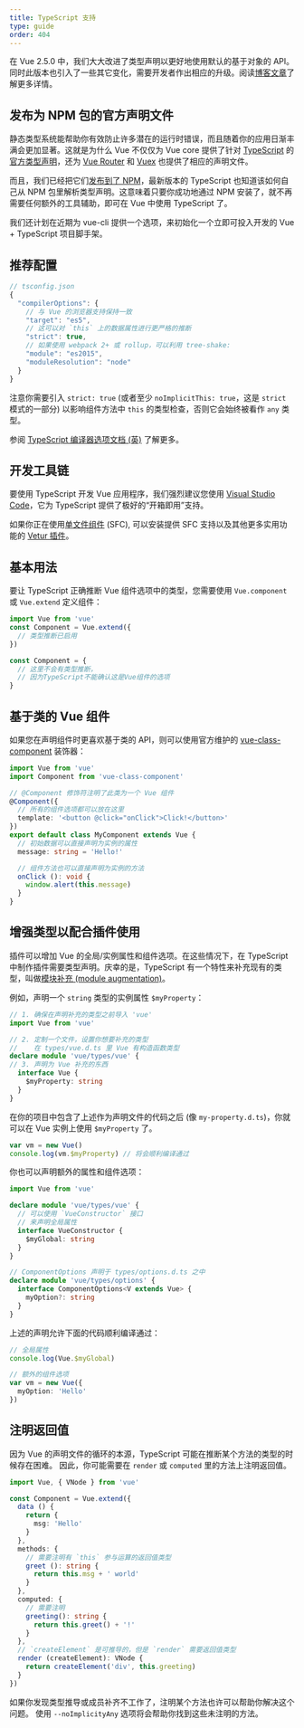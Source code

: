 ```yaml
---
title: TypeScript 支持
type: guide
order: 404
---
```


在 Vue 2.5.0 中，我们大大改进了类型声明以更好地使用默认的基于对象的 API。同时此版本也引入了一些其它变化，需要开发者作出相应的升级。阅读[博客文章](https://medium.com/the-vue-point/upcoming-typescript-changes-in-vue-2-5-e9bd7e2ecf08)了解更多详情。

## 发布为 NPM 包的官方声明文件

静态类型系统能帮助你有效防止许多潜在的运行时错误，而且随着你的应用日渐丰满会更加显著。这就是为什么 Vue 不仅仅为 Vue core 提供了针对 [TypeScript](https://www.typescriptlang.org/) 的[官方类型声明](https://github.com/vuejs/vue/tree/dev/types)，还为 [Vue Router](https://github.com/vuejs/vue-router/tree/dev/types) 和 [Vuex](https://github.com/vuejs/vuex/tree/dev/types) 也提供了相应的声明文件。

而且，我们已经把它们[发布到了 NPM](https://cdn.jsdelivr.net/npm/vue/types/)，最新版本的 TypeScript 也知道该如何自己从 NPM 包里解析类型声明。这意味着只要你成功地通过 NPM 安装了，就不再需要任何额外的工具辅助，即可在 Vue 中使用 TypeScript 了。

我们还计划在近期为 vue-cli 提供一个选项，来初始化一个立即可投入开发的 Vue + TypeScript 项目脚手架。

## 推荐配置

``` js
// tsconfig.json
{
  "compilerOptions": {
    // 与 Vue 的浏览器支持保持一致
    "target": "es5",
    // 这可以对 `this` 上的数据属性进行更严格的推断
    "strict": true,
    // 如果使用 webpack 2+ 或 rollup，可以利用 tree-shake:
    "module": "es2015",
    "moduleResolution": "node"
  }
}
```

注意你需要引入 `strict: true` (或者至少 `noImplicitThis: true`，这是 `strict` 模式的一部分) 以影响组件方法中 `this` 的类型检查，否则它会始终被看作 `any` 类型。

参阅 [TypeScript 编译器选项文档 (英)](https://www.typescriptlang.org/docs/handbook/compiler-options.html) 了解更多。

## 开发工具链

要使用 TypeScript 开发 Vue 应用程序，我们强烈建议您使用 [Visual Studio Code](https://code.visualstudio.com/)，它为 TypeScript 提供了极好的“开箱即用”支持。

如果你正在使用[单文件组件](./single-file-components.html) (SFC), 可以安装提供 SFC 支持以及其他更多实用功能的 [Vetur 插件](https://github.com/vuejs/vetur)。

## 基本用法

要让 TypeScript 正确推断 Vue 组件选项中的类型，您需要使用 `Vue.component` 或 `Vue.extend` 定义组件：

``` ts
import Vue from 'vue'
const Component = Vue.extend({
  // 类型推断已启用
})

const Component = {
  // 这里不会有类型推断，
  // 因为TypeScript不能确认这是Vue组件的选项
}
```

## 基于类的 Vue 组件

如果您在声明组件时更喜欢基于类的 API，则可以使用官方维护的 [vue-class-component](https://github.com/vuejs/vue-class-component) 装饰器：

``` ts
import Vue from 'vue'
import Component from 'vue-class-component'

// @Component 修饰符注明了此类为一个 Vue 组件
@Component({
  // 所有的组件选项都可以放在这里
  template: '<button @click="onClick">Click!</button>'
})
export default class MyComponent extends Vue {
  // 初始数据可以直接声明为实例的属性
  message: string = 'Hello!'

  // 组件方法也可以直接声明为实例的方法
  onClick (): void {
    window.alert(this.message)
  }
}
```


## 增强类型以配合插件使用

插件可以增加 Vue 的全局/实例属性和组件选项。在这些情况下，在 TypeScript 中制作插件需要类型声明。庆幸的是，TypeScript 有一个特性来补充现有的类型，叫做[模块补充 (module augmentation)](https://www.typescriptlang.org/docs/handbook/declaration-merging.html#module-augmentation)。

例如，声明一个 `string` 类型的实例属性 `$myProperty`：

``` ts
// 1. 确保在声明补充的类型之前导入 'vue'
import Vue from 'vue'

// 2. 定制一个文件，设置你想要补充的类型
//    在 types/vue.d.ts 里 Vue 有构造函数类型
declare module 'vue/types/vue' {
// 3. 声明为 Vue 补充的东西
  interface Vue {
    $myProperty: string
  }
}
```

在你的项目中包含了上述作为声明文件的代码之后 (像 `my-property.d.ts`)，你就可以在 Vue 实例上使用 `$myProperty` 了。

```ts
var vm = new Vue()
console.log(vm.$myProperty) // 将会顺利编译通过
```

你也可以声明额外的属性和组件选项：

```ts
import Vue from 'vue'

declare module 'vue/types/vue' {
  // 可以使用 `VueConstructor` 接口
  // 来声明全局属性
  interface VueConstructor {
    $myGlobal: string
  }
}

// ComponentOptions 声明于 types/options.d.ts 之中
declare module 'vue/types/options' {
  interface ComponentOptions<V extends Vue> {
    myOption?: string
  }
}
```

上述的声明允许下面的代码顺利编译通过：

```ts
// 全局属性
console.log(Vue.$myGlobal)

// 额外的组件选项
var vm = new Vue({
  myOption: 'Hello'
})
```

## 注明返回值

因为 Vue 的声明文件的循环的本源，TypeScript 可能在推断某个方法的类型的时候存在困难。
因此，你可能需要在 `render` 或 `computed` 里的方法上注明返回值。

```ts
import Vue, { VNode } from 'vue'

const Component = Vue.extend({
  data () {
    return {
      msg: 'Hello'
    }
  },
  methods: {
    // 需要注明有 `this` 参与运算的返回值类型
    greet (): string {
      return this.msg + ' world'
    }
  },
  computed: {
    // 需要注明
    greeting(): string {
      return this.greet() + '!'
    }
  },
  // `createElement` 是可推导的，但是 `render` 需要返回值类型
  render (createElement): VNode {
    return createElement('div', this.greeting)
  }
})
```

如果你发现类型推导或成员补齐不工作了，注明某个方法也许可以帮助你解决这个问题。
使用 `--noImplicityAny` 选项将会帮助你找到这些未注明的方法。
